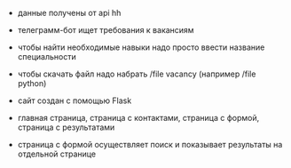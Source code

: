 - данные получены от api hh

- телеграмм-бот ищет требования к вакансиям
- чтобы найти необходимые навыки надо просто ввести название специальности
- чтобы скачать файл надо набрать /file vacancy (например /file python)

- сайт создан с помощью Flask
- главная страница, страница с контактами, страница с формой, страница с результатами
- страница с формой осуществляет поиск и показывает результаты на отдельной странице
